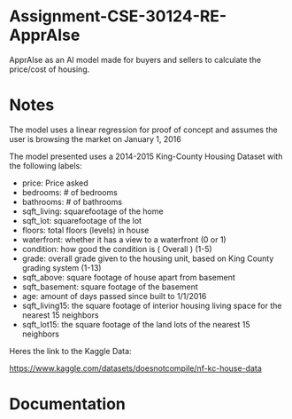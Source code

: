 # Assignment-CSE-30124-RE-ApprAIse

ApprAIse as an AI model made for buyers and sellers to calculate the price/cost of housing. 

# **Notes**

The model uses a linear regression for proof of concept and assumes the user is browsing the market on January 1, 2016

The model presented uses a 2014-2015 King-County Housing Dataset with the following labels:


- price:            Price asked
- bedrooms:         # of bedrooms
- bathrooms:        # of bathrooms
- sqft_living:      squarefootage of the home
- sqft_lot:         squarefootage of the lot
- floors:           total floors (levels) in house
- waterfront:       whether it has a view to a waterfront (0 or 1)
- condition:        how good the condition is ( Overall ) (1-5)
- grade:            overall grade given to the housing unit, based on King County grading system (1-13)
- sqft_above:       square footage of house apart from basement 
- sqft_basement:    square footage of the basement
- age:              amount of days passed since built to 1/1/2016
- sqft_living15:    the square footage of interior housing living space for the nearest 15 neighbors
- sqft_lot15:       the square footage of the land lots of the nearest 15 neighbors

Heres the link to the Kaggle Data:

https://www.kaggle.com/datasets/doesnotcompile/nf-kc-house-data


# Documentation